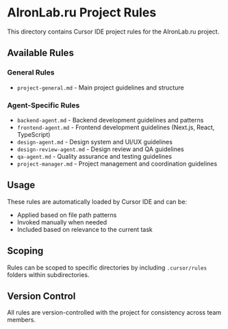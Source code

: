 # AIronLab.ru Project Rules

This directory contains Cursor IDE project rules for the AIronLab.ru project.

## Available Rules

### General Rules
- `project-general.md` - Main project guidelines and structure

### Agent-Specific Rules  
- `backend-agent.md` - Backend development guidelines and patterns
- `frontend-agent.md` - Frontend development guidelines (Next.js, React, TypeScript)
- `design-agent.md` - Design system and UI/UX guidelines  
- `design-review-agent.md` - Design review and QA guidelines
- `qa-agent.md` - Quality assurance and testing guidelines
- `project-manager.md` - Project management and coordination guidelines

## Usage

These rules are automatically loaded by Cursor IDE and can be:
- Applied based on file path patterns
- Invoked manually when needed
- Included based on relevance to the current task

## Scoping

Rules can be scoped to specific directories by including `.cursor/rules` folders within subdirectories.

## Version Control

All rules are version-controlled with the project for consistency across team members.
